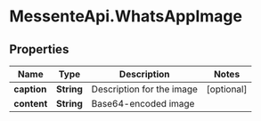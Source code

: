 # MessenteApi.WhatsAppImage

## Properties
Name | Type | Description | Notes
------------ | ------------- | ------------- | -------------
**caption** | **String** | Description for the image | [optional] 
**content** | **String** | Base64-encoded image | 


